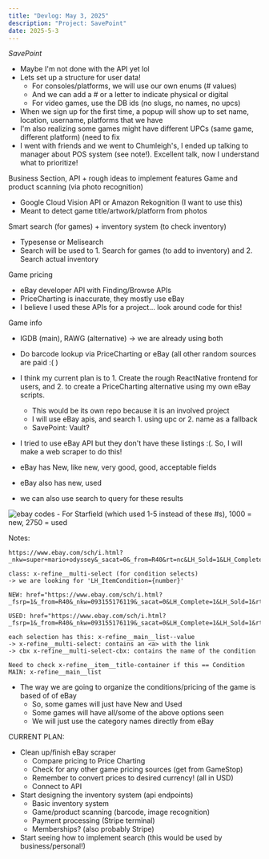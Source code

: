 ```yaml
---
title: "Devlog: May 3, 2025"
description: "Project: SavePoint"
date: 2025-5-3
---
```


*SavePoint*

- Maybe I'm not done with the API yet lol
- Lets set up a structure for user data!
    -  For consoles/platforms, we will use our own enums (# values)
    -  And we can add a # or a letter to indicate physical or digital
    -  For video games, use the DB ids (no slugs, no names, no upcs)
- When we sign up for the first time, a popup will show up to set name, location, username, platforms that we have
- I'm also realizing some games might have different UPCs (same game, different platform) (need to fix
- I went with friends and we went to Chumleigh's, I ended up talking to manager about POS system (see note!). Excellent talk, now I understand what to prioritize!

Business Section, API + rough ideas to implement features
Game and product scanning (via photo recognition)
- Google Cloud Vision API or Amazon Rekognition (I want to use this)
- Meant to detect game title/artwork/platform from photos

Smart search (for games) + inventory system (to check inventory)
- Typesense or Melisearch
- Search will be used to 1. Search for games (to add to inventory) and 2. Search actual inventory

Game pricing
- eBay developer API with Finding/Browse APIs
- PriceCharting is inaccurate, they mostly use eBay
- I believe I used these APIs for a project… look around code for this!

Game info
- IGDB (main), RAWG (alternative) -> we are already using both
- Do barcode lookup via PriceCharting or eBay (all other random sources are paid :( )

- I think my current plan is to 1. Create the rough ReactNative frontend for users, and 2. to create a PriceCharting alternative using my own eBay scripts.
    -  This would be its own repo because it is an involved project
    -  I will use eBay apis, and search 1. using upc or 2. name as a fallback
    -  SavePoint: Vault?
- I tried to use eBay API but they don't have these listings :(. So, I will make a web scraper to do this!

-  eBay has New, like new, very good, good, acceptable fields
- eBay also has new, used
- we can also use search to query for these results

<img src="/blog/savepointdevlogs/post-9/ebay-codes.png" alt="ebay codes" style="max-height: 800px; width: auto">
- For Starfield (which used 1-5 instead of these #s), 1000 = new, 2750 = used

Notes:
```
https://www.ebay.com/sch/i.html?_nkw=super+mario+odyssey&_sacat=0&_from=R40&rt=nc&LH_Sold=1&LH_Complete=1

class: x-refine__multi-select (for condition selects)
-> we are looking for 'LH_ItemCondition={number}'

NEW: href="https://www.ebay.com/sch/i.html?_fsrp=1&_from=R40&_nkw=093155176119&_sacat=0&LH_Complete=1&LH_Sold=1&rt=nc&LH_ItemCondition=3"

USED: href="https://www.ebay.com/sch/i.html?_fsrp=1&_from=R40&_nkw=093155176119&_sacat=0&LH_Complete=1&LH_Sold=1&rt=nc&LH_ItemCondition=4"

each selection has this: x-refine__main__list--value
-> x-refine__multi-select: contains an <a> with the link
-> cbx x-refine__multi-select-cbx: contains the name of the condition

Need to check x-refine__item__title-container if this == Condition
MAIN: x-refine__main__list
```

- The way we are going to organize the conditions/pricing of the game is based of of eBay
    -  So, some games will just have New and Used
    -  Some games will have all/some of the above options seen
    -  We will just use the category names directly from eBay

CURRENT PLAN:
- Clean up/finish eBay scraper
    -  Compare pricing to Price Charting
    -  Check for any other game pricing sources (get from GameStop)
    -  Remember to convert prices to desired currency! (all in USD)
    -  Connect to API
- Start designing the inventory system (api endpoints)
    -  Basic inventory system
    -  Game/product scanning (barcode, image recognition)
    -  Payment processing (Stripe terminal)
    -  Memberships? (also probably Stripe)
- Start seeing how to implement search (this would be used by business/personal!)
